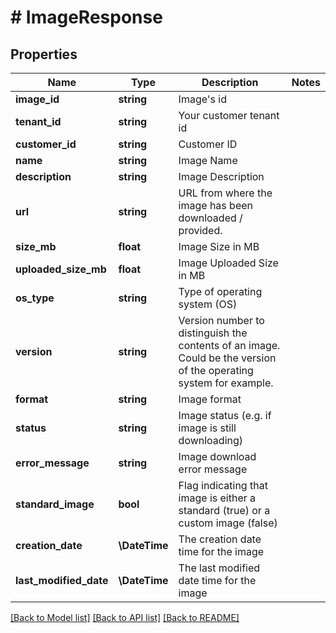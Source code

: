 # # ImageResponse

## Properties

Name | Type | Description | Notes
------------ | ------------- | ------------- | -------------
**image_id** | **string** | Image&#39;s id |
**tenant_id** | **string** | Your customer tenant id |
**customer_id** | **string** | Customer ID |
**name** | **string** | Image Name |
**description** | **string** | Image Description |
**url** | **string** | URL from where the image has been downloaded / provided. |
**size_mb** | **float** | Image Size in MB |
**uploaded_size_mb** | **float** | Image Uploaded Size in MB |
**os_type** | **string** | Type of operating system (OS) |
**version** | **string** | Version number to distinguish the contents of an image. Could be the version of the operating system for example. |
**format** | **string** | Image format |
**status** | **string** | Image status (e.g. if image is still downloading) |
**error_message** | **string** | Image download error message |
**standard_image** | **bool** | Flag indicating that image is either a standard (true) or a custom image (false) |
**creation_date** | **\DateTime** | The creation date time for the image |
**last_modified_date** | **\DateTime** | The last modified date time for the image |

[[Back to Model list]](../../README.md#models) [[Back to API list]](../../README.md#endpoints) [[Back to README]](../../README.md)
